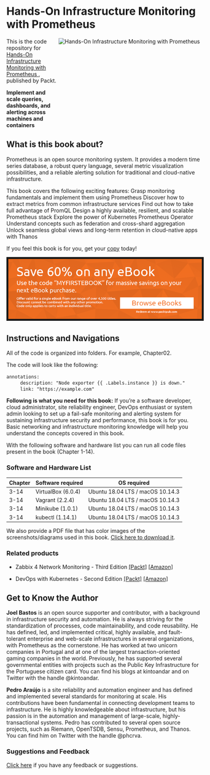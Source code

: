 # Hands-On Infrastructure Monitoring with Prometheus 

<a href="https://www.packtpub.com/virtualization-and-cloud/hands-infrastructure-monitoring-prometheus?utm_source=github&utm_medium=repository&utm_campaign=9781789612349"><img src="https://www.packtpub.com/media/catalog/product/cache/e4d64343b1bc593f1c5348fe05efa4a6/b/1/b12751_mockupcover_1.png" alt="Hands-On Infrastructure Monitoring with Prometheus " height="256px" align="right"></a>

This is the code repository for [Hands-On Infrastructure Monitoring with Prometheus ](https://www.packtpub.com/virtualization-and-cloud/hands-infrastructure-monitoring-prometheus?utm_source=github&utm_medium=repository&utm_campaign=9781789612349), published by Packt.

**Implement and scale queries, dashboards, and alerting across machines and containers**

## What is this book about?
Prometheus is an open source monitoring system. It provides a modern time series database, a robust query language, several metric visualization possibilities, and a reliable alerting solution for traditional and cloud-native infrastructure.

This book covers the following exciting features:
Grasp monitoring fundamentals and implement them using Prometheus 
Discover how to extract metrics from common infrastructure services 
Find out how to take full advantage of PromQL 
Design a highly available, resilient, and scalable Prometheus stack 
Explore the power of Kubernetes Prometheus Operator 
Understand concepts such as federation and cross-shard aggregation 
Unlock seamless global views and long-term retention in cloud-native apps with Thanos 

If you feel this book is for you, get your [copy](https://www.amazon.com/dp/1789612349) today!

<a href="https://www.packtpub.com/?utm_source=github&utm_medium=banner&utm_campaign=GitHubBanner"><img src="https://raw.githubusercontent.com/PacktPublishing/GitHub/master/GitHub.png" 
alt="https://www.packtpub.com/" border="5" /></a>

## Instructions and Navigations
All of the code is organized into folders. For example, Chapter02.

The code will look like the following:
```
annotations:
     description: "Node exporter {{ .Labels.instance }} is down."
     link: "https://example.com"
```

**Following is what you need for this book:**
If you’re a software developer, cloud administrator, site reliability engineer, DevOps enthusiast or system admin looking to set up a fail-safe monitoring and alerting system for sustaining infrastructure security and performance, this book is for you. Basic networking and infrastructure monitoring knowledge will help you understand the concepts covered in this book.

With the following software and hardware list you can run all code files present in the book (Chapter 1-14).
### Software and Hardware List
| Chapter | Software required | OS required |
| -------- | ------------------------------------ | ----------------------------------- |
| 3-14 | VirtualBox (6.0.4) | Ubuntu 18.04 LTS / macOS 10.14.3 |
| 3-14 | Vagrant (2.2.4) | Ubuntu 18.04 LTS / macOS 10.14.3 |
| 3-14 | Minikube (1.0.1) | Ubuntu 18.04 LTS / macOS 10.14.3 |
| 3-14 | kubectl (1.14.1) | Ubuntu 18.04 LTS / macOS 10.14.3 |

We also provide a PDF file that has color images of the screenshots/diagrams used in this book. [Click here to download it](https://www.packtpub.com/sites/default/files/downloads/9781789612349_ColorImages.pdf).

### Related products
* Zabbix 4 Network Monitoring - Third Edition  [[Packt]](https://www.packtpub.com/in/networking-and-servers/zabbix-4-network-monitoring-third-edition?utm_source=github&utm_medium=repository&utm_campaign=9781789340266) [[Amazon]](https://www.amazon.com/dp/1789340268)

* DevOps with Kubernetes - Second Edition  [[Packt]](https://www.packtpub.com/in/virtualization-and-cloud/devops-kubernetes-second-edition?utm_source=github&utm_medium=repository&utm_campaign=9781789533996) [[Amazon]](https://www.amazon.com/dp/1789533996)

## Get to Know the Author
**Joel Bastos**
is an open source supporter and contributor, with a background in infrastructure security and automation. He is always striving for the standardization of processes, code maintainability, and code reusability. He has defined, led, and implemented critical, highly available, and fault-tolerant enterprise and web-scale infrastructures in several organizations, with Prometheus as the cornerstone. He has worked at two unicorn companies in Portugal and at one of the largest transaction-oriented gaming companies in the world. Previously, he has supported several governmental entities with projects such as the Public Key Infrastructure for the Portuguese citizen card. You can find his blogs at kintoandar and on Twitter with the handle @kintoandar.

**Pedro Araújo**
is a site reliability and automation engineer and has defined and implemented several standards for monitoring at scale. His contributions have been fundamental in connecting development teams to infrastructure. He is highly knowledgeable about infrastructure, but his passion is in the automation and management of large-scale, highly-transactional systems. Pedro has contributed to several open source projects, such as Riemann, OpenTSDB, Sensu, Prometheus, and Thanos. You can find him on Twitter with the handle @phcrva.


### Suggestions and Feedback
[Click here](https://docs.google.com/forms/d/e/1FAIpQLSdy7dATC6QmEL81FIUuymZ0Wy9vH1jHkvpY57OiMeKGqib_Ow/viewform) if you have any feedback or suggestions.
